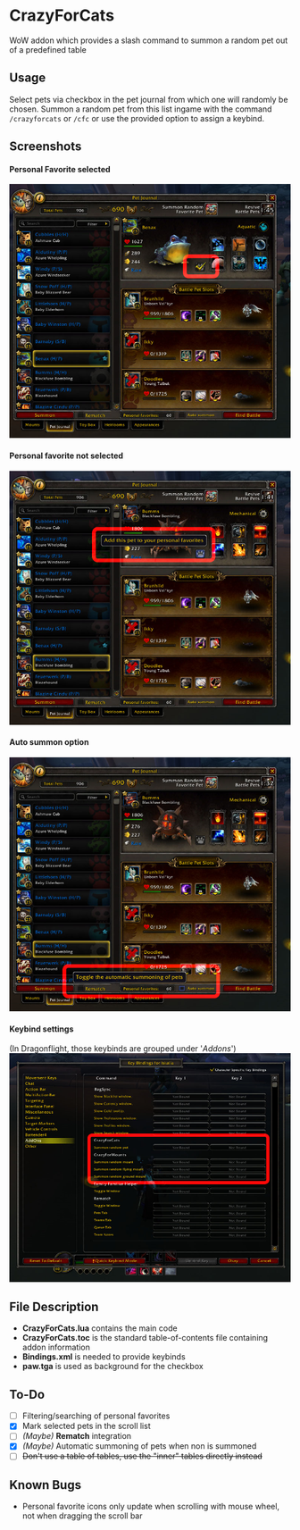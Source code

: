 # CrazyForCats
WoW addon which provides a slash command to summon a random pet out of a predefined table

## Usage
Select pets via checkbox in the pet journal from which one will randomly be chosen. Summon a random pet from this list ingame with the command `/crazyforcats` or `/cfc` or use the provided option to assign a keybind.

## Screenshots
#### Personal Favorite selected
![Personal Favorite selected](.github/1.png?raw=true)

#### Personal favorite not selected
![Personal favorite not selected](.github/2.png?raw=true)

#### Auto summon option
![Auto summon option](.github/3.png?raw=true)

#### Keybind settings
(In Dragonflight, those keybinds are grouped under '*Addons*')
![Keybind settings](.github/4.png?raw=true)

## File Description
- **CrazyForCats.lua** contains the main code
- **CrazyForCats.toc** is the standard table-of-contents file containing addon information
- **Bindings.xml** is needed to provide keybinds
- **paw.tga** is used as background for the checkbox

## To-Do
- [ ] Filtering/searching of personal favorites
- [x] Mark selected pets in the scroll list
- [ ] *(Maybe)* **Rematch** integration
- [x] *(Maybe)* Automatic summoning of pets when non is summoned
- [ ] ~~Don't use a table of tables, use the "inner" tables directly instead~~

## Known Bugs
- Personal favorite icons only update when scrolling with mouse wheel, not when dragging the scroll bar
